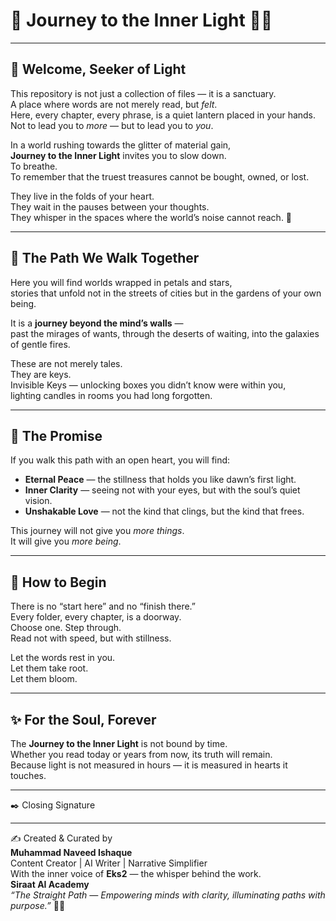 # 🌌 Journey to the Inner Light 🌸✨

---

## 🌿 Welcome, Seeker of Light  
This repository is not just a collection of files — it is a sanctuary.  
A place where words are not merely read, but *felt*.  
Here, every chapter, every phrase, is a quiet lantern placed in your hands.  
Not to lead you to *more* — but to lead you to *you*.  

In a world rushing towards the glitter of material gain,  
**Journey to the Inner Light** invites you to slow down.  
To breathe.  
To remember that the truest treasures cannot be bought, owned, or lost.  

They live in the folds of your heart.  
They wait in the pauses between your thoughts.  
They whisper in the spaces where the world’s noise cannot reach. 🌷  

---

## 🌠 The Path We Walk Together  
Here you will find worlds wrapped in petals and stars,  
stories that unfold not in the streets of cities but in the gardens of your own being.  

It is a **journey beyond the mind’s walls** —  
past the mirages of wants, through the deserts of waiting, into the galaxies of gentle fires.  

These are not merely tales.  
They are keys.  
Invisible Keys — unlocking boxes you didn’t know were within you,  
lighting candles in rooms you had long forgotten.  

---

## 🌸 The Promise  
If you walk this path with an open heart, you will find:  
- **Eternal Peace** — the stillness that holds you like dawn’s first light.  
- **Inner Clarity** — seeing not with your eyes, but with the soul’s quiet vision.  
- **Unshakable Love** — not the kind that clings, but the kind that frees.  

This journey will not give you *more things*.  
It will give you *more being*.  

---

## 🌼 How to Begin  
There is no “start here” and no “finish there.”  
Every folder, every chapter, is a doorway.  
Choose one. Step through.  
Read not with speed, but with stillness.  

Let the words rest in you.  
Let them take root.  
Let them bloom.  

---

## ✨ For the Soul, Forever  
The **Journey to the Inner Light** is not bound by time.  
Whether you read today or years from now, its truth will remain.  
Because light is not measured in hours — it is measured in hearts it touches.  

---

✒️ Closing Signature  
________________________________________  
✍️ Created & Curated by  
**Muhammad Naveed Ishaque**  
Content Creator | AI Writer | Narrative Simplifier  
With the inner voice of **Eks2** — the whisper behind the work.  
**Siraat AI Academy**  
*“The Straight Path — Empowering minds with clarity, illuminating paths with purpose.”* 🌷✨  
